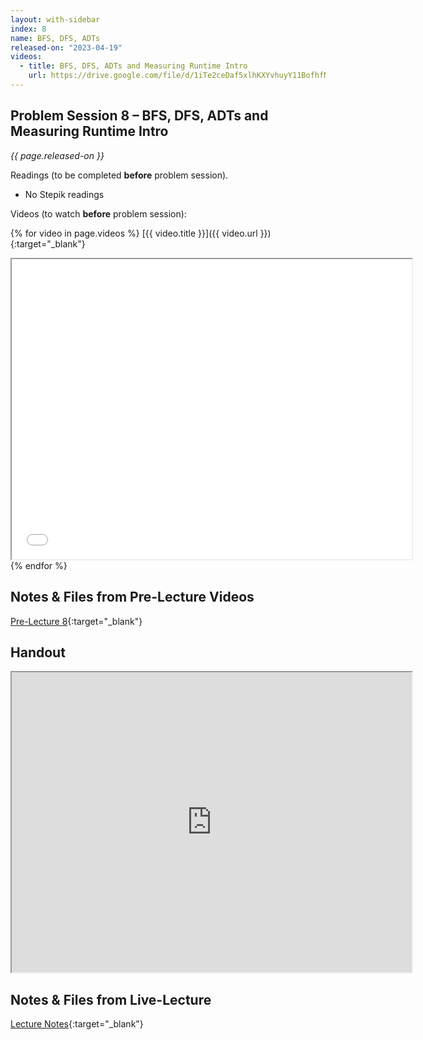 ```yaml
---
layout: with-sidebar
index: 8
name: BFS, DFS, ADTs
released-on: "2023-04-19"
videos:
  - title: BFS, DFS, ADTs and Measuring Runtime Intro
    url: https://drive.google.com/file/d/1iTe2ceDaf5xlhKXYvhuyY11BofhfNzqH
---
```


## Problem Session 8 – BFS, DFS, ADTs and Measuring Runtime Intro

_{{ page.released-on }}_

Readings (to be completed **before** problem session). 
- No Stepik readings

Videos (to watch **before** problem session):

{% for video in page.videos %}
[{{ video.title }}]({{ video.url }}){:target="_blank"}

<iframe src="{{ video.url }}/preview" width="640" height="480" allow="autoplay"></iframe>
{% endfor %}

## Notes & Files from Pre-Lecture Videos

[Pre-Lecture 8](https://github.com/ucsd-cse12-sp23/ucsd-cse12-sp23.github.io/tree/main/_pre-lectures/lecture-08){:target="_blank"}

## Handout

<iframe src="https://drive.google.com/file/d/1CcIG1UUNJa5h5Ksbfoe1NNkqh4jJODrH/preview" width="640" height="480" allow="autoplay"></iframe>

## Notes & Files from Live-Lecture

[Lecture Notes](https://github.com/ucsd-cse12-sp23/ucsd-cse12-sp23.github.io/tree/main/_lectures/lecture-08){:target="_blank"}
